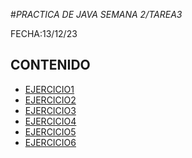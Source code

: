 #*PRACTICA DE JAVA SEMANA 2/TAREA3*

FECHA:13/12/23

## CONTENIDO
- [EJERCICIO1](For1.java)
- [EJERCICIO2](For2.java)
- [EJERCICIO3](forbucle2de2.java)
-  [EJERCICIO4](PMientras.java)
-   [EJERCICIO5](practica1.java)
-    [EJERCICIO6](PWileE2.java)
